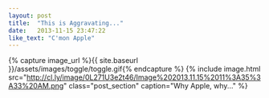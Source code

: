 ```yaml
---
layout: post
title:  "This is Aggravating..."
date:   2013-11-15 23:47:22
like_text: "C'mon Apple"
---
```


{% capture image_url %}{{ site.baseurl }}/assets/images/toggle/toggle.gif{% endcapture %}
{% include image.html src="http://cl.ly/image/0L271U3e2t46/Image%202013.11.15%2011%3A35%3A33%20AM.png" class="post_section" caption="Why Apple, why..." %}
